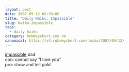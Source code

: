 ```yaml
---
layout: post
date: 2007-09-12 08:38:00
title: "Daily Haiku: Impassible"
slug: haiku-impassible
tags:
  - daily haiku
category: RobWeychert.com V4
canonical: https://v4.robweychert.com/haiku/2007/09/12/
---
```


[impassible](http://dictionary.reference.com/wordoftheday/archive/2007/09/12.html) dad  
con: cannot say “I love you”  
pro: show and tell gold
